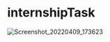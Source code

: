 # internshipTask
![Screenshot_20220409_173623](https://user-images.githubusercontent.com/59142750/162573613-3f71e3e1-c3c9-4998-a3cb-388d40a35d5b.jpg)
